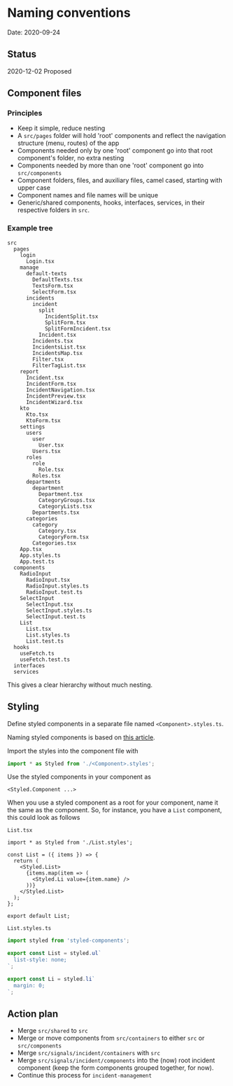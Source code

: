 # Naming conventions

Date: 2020-09-24

## Status

2020-12-02 Proposed

## Component files

### Principles

- Keep it simple, reduce nesting
- A `src/pages` folder will hold 'root' components and reflect the navigation structure (menu, routes) of the app
- Components needed only by one 'root' component go into that root component's folder, no extra nesting
- Components needed by more than one 'root' component go into `src/components`
- Component folders, files, and auxiliary files, camel cased, starting with upper case
- Component names and file names will be unique
- Generic/shared components, hooks, interfaces, services, in their respective folders in `src`.

### Example tree

```
src
  pages
    login
      Login.tsx
    manage
      default-texts
        DefaultTexts.tsx
        TextsForm.tsx
        SelectForm.tsx
      incidents
        incident
          split
            IncidentSplit.tsx
            SplitForm.tsx
            SplitFormIncident.tsx
          Incident.tsx
        Incidents.tsx
        IncidentsList.tsx
        IncidentsMap.tsx
        Filter.tsx
        FilterTagList.tsx
    report
      Incident.tsx
      IncidentForm.tsx
      IncidentNavigation.tsx
      IncidentPreview.tsx
      IncidentWizard.tsx
    kto
      Kto.tsx
      KtoForm.tsx
    settings
      users
        user
          User.tsx
        Users.tsx
      roles
        role
          Role.tsx
        Roles.tsx
      departments
        department
          Department.tsx
          CategoryGroups.tsx
          CategoryLists.tsx
        Departments.tsx
      categories
        category
          Category.tsx
          CategoryForm.tsx
        Categories.tsx
    App.tsx
    App.styles.ts
    App.test.ts
  components
    RadioInput
      RadioInput.tsx
      RadioInput.styles.ts
      RadioInput.test.ts
    SelectInput
      SelectInput.tsx
      SelectInput.styles.ts
      SelectInput.test.ts
    List
      List.tsx
      List.styles.ts
      List.test.ts
  hooks
    useFetch.ts
    useFetch.test.ts
  interfaces
  services
```

This gives a clear hierarchy without much nesting.

## Styling

Define styled components in a separate file named `<Component>.styles.ts`.

Naming styled components is based on [this article](https://medium.com/inturn-eng/naming-styled-components-d7097950a245).

Import the styles into the component file with

```JavaScript
import * as Styled from './<Component>.styles';
```

Use the styled components in your component as

```JSX
<Styled.Component ...>
```

When you use a styled component as a root for your component, name it the same as the component.
So, for instance, you have a `List` component, this could look as follows

`List.tsx`

```JSX
import * as Styled from './List.styles';

const List = ({ items }) => {
  return (
    <Styled.List>
      {items.map(item => (
        <Styled.Li value={item.name} />
      ))}
    </Styled.List>
  );
};

export default List;
```

`List.styles.ts`

```JavaScript
import styled from 'styled-components';

export const List = styled.ul`
  list-style: none;
`;

export const Li = styled.li`
  margin: 0;
`;
```

## Action plan

- Merge `src/shared` to `src`
- Merge or move components from `src/containers` to either `src` or `src/components`
- Merge `src/signals/incident/containers` with `src`
- Merge `src/signals/incident/components` into the (now) root incident component (keep the form components grouped together, for now).
- Continue this process for `incident-management`
